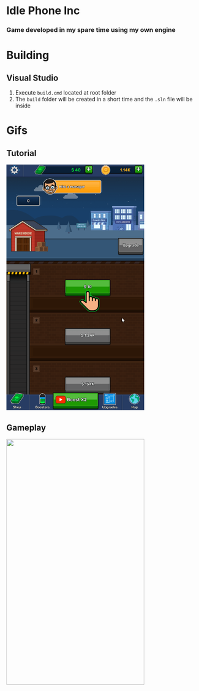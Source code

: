 # Idle Phone Inc 

### Game developed in my spare time using my own engine

# Building

## Visual Studio
1. Execute `build.cmd` located at root folder
2. The `build` folder will be created in a short time and the `.sln` file will be inside

# Gifs

## Tutorial
<img src="https://github.com/okhmanyuk-ev/idle-phone-inc/blob/master/gif/1.gif" width=360 height=640>

## Gameplay
<img src="https://github.com/okhmanyuk-ev/idle-phone-inc/blob/master/gif/2.gif" width=360 height=640>
